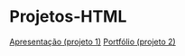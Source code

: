 # Projetos-HTML
[Apresentação (projeto 1)](https://diuliendy.github.io/Apresenta-o/)
[Portfólio (projeto 2)]( https://diuliendy.github.io/Portf-lio/)
